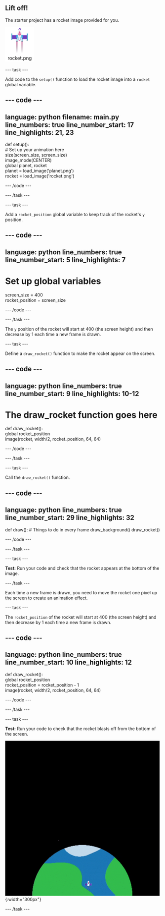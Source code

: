 ## Lift off!

The starter project has a rocket image provided for you. 

![Image of the rocket in the code editor image gallery.](images/rocket_image.png)

--- task ---

Add code to the `setup()` function to load the rocket image into a `rocket` global variable. 

<div class="c-project-code">

--- code ---
---
language: python
filename: main.py
line_numbers: true
line_number_start: 17
line_highlights: 21, 23
---

def setup():   
    # Set up your animation here   
    size(screen_size, screen_size)   
    image_mode(CENTER)   
    global planet, rocket   
    planet = load_image('planet.png')    
    rocket = load_image('rocket.png')    

--- /code ---

--- /task ---

--- task ---

Add a `rocket_position` global variable to keep track of the rocket's `y` position. 

--- code ---
---
language: python
line_numbers: true
line_number_start: 5
line_highlights: 7
---

# Set up global variables    
screen_size = 400    
rocket_position = screen_size  

--- /code ---

--- /task ---


The `y` position of the rocket will start at 400 (the screen height) and then decrease by 1 each time a new frame is drawn.

--- task ---

Define a `draw_rocket()` function to make the rocket appear on the screen.

--- code ---
---
language: python
line_numbers: true
line_number_start: 9 
line_highlights: 10-12 
---

# The draw_rocket function goes here   
def draw_rocket():   
    global rocket_position      
    image(rocket, width/2, rocket_position, 64, 64)    


--- /code ---

--- /task ---

--- task ---

Call the `draw_rocket()` function.

--- code ---
---
language: python
line_numbers: true
line_number_start: 29 
line_highlights: 32 
---

def draw():
    # Things to do in every frame
    draw_background()
    draw_rocket() 


--- /code ---

--- /task ---

--- task ---  

**Test:** Run your code and check that the rocket appears at the bottom of the image. 

--- /task ---


Each time a new frame is drawn, you need to move the rocket one pixel up the screen to create an animation effect.


--- task ---

The `rocket_position` of the rocket will start at 400 (the screen height) and then decrease by 1 each time a new frame is drawn.


--- code ---
---
language: python
line_numbers: true
line_number_start: 10 
line_highlights: 12
---

def draw_rocket():   
    global rocket_position     
    rocket_position = rocket_position - 1    
    image(rocket, width/2, rocket_position, 64, 64)    

--- /code ---

--- /task ---


--- task ---

**Test:** Run your code to check that the rocket blasts off from the bottom of the screen.


![A rocket flying at a steady speed from the bottom to the top of the screen.](images/fly.gif){:width="300px"}

--- /task ---

